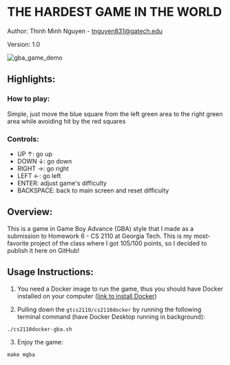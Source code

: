 # THE HARDEST GAME IN THE WORLD

Author: Thinh Minh Nguyen - tnguyen831@gatech.edu

Version: 1.0

![gba_game_demo](https://github.com/user-attachments/assets/64a6287f-4f76-4c03-9533-93651cca16db)

## Highlights:

### How to play:
Simple, just move the blue square from the left green area to the right green area while avoiding hit by the red squares

### Controls: 
- UP $\uparrow$: go up
- DOWN $\downarrow$: go down
- RIGHT $\rightarrow$: go right
- LEFT $\leftarrow$: go left
- ENTER: adjust game's difficulty
- BACKSPACE: back to main screen and reset difficulty

## Overview:
This is a game in Game Boy Advance (GBA) style that I made as a submission to Homework 6 - CS 2110 at Georgia Tech. This is my most-favorite project of the class where I got 105/100 points, so I decided to publish it here on GitHub!

## Usage Instructions:
1. You need a Docker image to run the game, thus you should have Docker installed on your computer ([link to install Docker](https://docs.docker.com/desktop/setup/install/mac-install/))

2. Pulling down the ```gtcs2110/cs2110docker``` by running the following terminal command (have Docker Desktop running in background):

```
./cs2110docker-gba.sh
```

3. Enjoy the game:

```
make mgba
```
